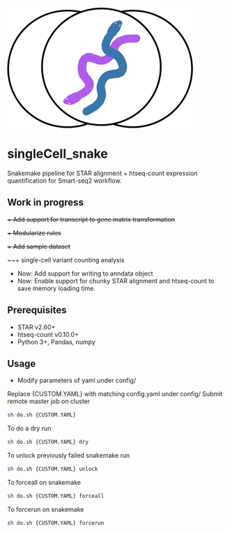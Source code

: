 ![Logo](scSnake.png)
# singleCell_snake
Snakemake pipeline for STAR alignment + htseq-count expression quantification for Smart-seq2 workflow.

Work in progress
----------------
~~+ Add support for transcript to gene matrix transformation~~

~~+ Modularize rules~~

~~+ Add sample dataset~~

~~+ single-cell variant counting analysis

+ Now: Add support for writing to anndata object
+ Now: Enable support for chunky STAR alignment and htseq-count to save memory loading time.

Prerequisites
-------------
+ STAR v2.60+
+ htseq-count v0.10.0+
+ Python 3+, Pandas, numpy

Usage
-----
+ Modify parameters of yaml under config/

Replace {CUSTOM.YAML} with matching config.yaml under config/
Submit remote master job on cluster 
```bash
sh do.sh {CUSTOM.YAML}
```

To do a dry run
```bash
sh do.sh {CUSTOM.YAML} dry
```

To unlock previously failed snakemake run
```bash
sh do.sh {CUSTOM.YAML} unlock
```

To forceall on snakemake
```bash
sh do.sh {CUSTOM.YAML} forceall
```

To forcerun on snakemake
```bash
sh do.sh {CUSTOM.YAML} forcerun
```
